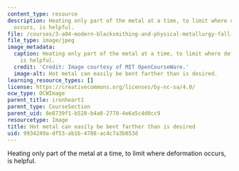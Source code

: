 ```yaml
---
content_type: resource
description: Heating only part of the metal at a time, to limit where deformation
  occurs, is helpful.
file: /courses/3-a04-modern-blacksmithing-and-physical-metallurgy-fall-2008/9934249adf53ab1b4788ac4c7a3b653d_127.jpg
file_type: image/jpeg
image_metadata:
  caption: Heating only part of the metal at a time, to limit where deformation occurs,
    is helpful.
  credit: 'Credit: Image courtesy of MIT OpenCourseWare.'
  image-alt: Hot metal can easily be bent farther than is desired.
learning_resource_types: []
license: https://creativecommons.org/licenses/by-nc-sa/4.0/
ocw_type: OCWImage
parent_title: ironheart1
parent_type: CourseSection
parent_uid: 8e8739f1-b528-b4a0-2770-4e6a5c4d0cc9
resourcetype: Image
title: Hot metal can easily be bent farther than is desired
uid: 9934249a-df53-ab1b-4788-ac4c7a3b653d
---
```

Heating only part of the metal at a time, to limit where deformation occurs, is helpful.